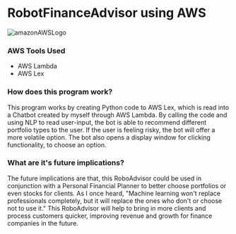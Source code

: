 # RobotFinanceAdvisor using AWS
![amazonAWSLogo](https://www.zarantech.com/blog/wp-content/uploads/2019/03/aws-logo.png)

### AWS Tools Used
* AWS Lambda
* AWS Lex

### How does this program work?
This program works by creating Python code to AWS Lex, which is read into a Chatbot created by myself through AWS Lambda. By calling the code and using NLP to read user-input, the bot is able to recommend different portfolio types to the user. If the user is feeling risky, the bot will offer a more volatile option. The bot also opens a display window for clicking functionality, to choose an option.

### What are it's future implications?
The future implications are that, this RoboAdvisor could be used in conjunction with a Personal Financial Planner to better choose portfolios or even stocks for clients. As I once heard, "Machine learning won't replace professionals completely, but it will replace the ones who don't or choose not to use it." This RoboAdvisor will help to bring in more clients and process customers quicker, improving revenue and growth for finance companies in the future.